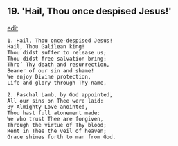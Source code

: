 
## 19.  'Hail, Thou once despised Jesus!'
[edit](https://docs.google.com/document/d/138IfS-68oDkXUmpm8GUhDD272wSnEIuq/edit?mode=html)



    1. Hail, Thou once-despised Jesus!
    Hail, Thou Galilean king!
    Thou didst suffer to release us;
    Thou didst free salvation bring;
    Thro’ Thy death and resurrection, 
    Bearer of our sin and shame!
    We enjoy Divine protection,
    Life and glory through Thy name, 

    2. Paschal Lamb, by God appointed,
    All our sins on Thee were laid:
    By Almighty Love anointed,
    Thou hast full atonement made:
    We who trust Thee are forgiven, 
    Through the virtue of Thy blood; 
    Rent in Thee the veil of heaven;
    Grace shines forth to man from God.
